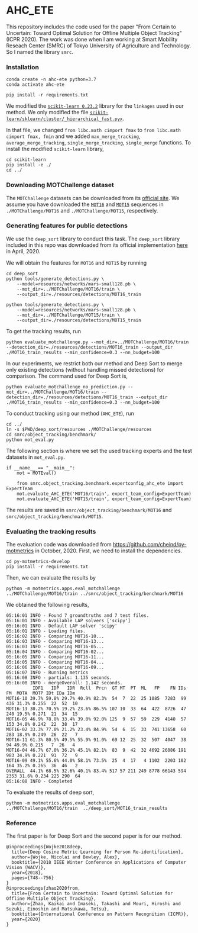 # AHC_ETE

This repository includes the code used for the paper "From Certain to Uncertain: Toward Optimal Solution for Offline Multiple Object Tracking" (ICPR 2020).
The work was done when I am working at Smart Mobility Reseach Center (SMRC) of Tokyo University of Agriculture and Technology.
So I named the library `smrc`.

### Installation

```
conda create -n ahc-ete python=3.7
conda activate ahc-ete

pip install -r requirements.txt

```

We modified the [`scikit-learn 0.23.2`](https://github.com/scikit-learn/scikit-learn) library for the `linkages`
used in our method.
We only modified the file [`scikit-learn/sklearn/cluster/_hierarchical_fast.pyx`](scikit-learn/sklearn/cluster/_hierarchical_fast.pyx).

In that file, we changed `from libc.math cimport fmax` to `from libc.math cimport fmax, fmin` and
we added `max_merge_tracking`, `average_merge_tracking`, 
`single_merge_tracking`, `single_merge` functions.
To install the modified `scikit-learn` library, 

```
cd scikit-learn
pip install -e ./
cd ../
```


### Downloading MOTChallenge dataset

The `MOTChallenge` datasets can be downloaded from its [official site](https://motchallenge.net/). We assume you
have downloaded the [`MOT16`](https://motchallenge.net/data/MOT16/) and 
[`MOT15`](https://motchallenge.net/data/2D_MOT_2015/) sequences in `./MOTChallenge/MOT16` and `./MOTChallenge/MOT15`, respectively. 

### Generating features for public detections

We use the `deep_sort` library to conduct this task.
The `deep_sort` library included in this repo was downloaded from its official implementation [here](https://github.com/nwojke/deep_sort) 
in April, 2020.

We will obtain the features for `MOT16` and `MOT15` by running 
```
cd deep_sort
python tools/generate_detections.py \
    --model=resources/networks/mars-small128.pb \
    --mot_dir=../MOTChallenge/MOT16/train \
    --output_dir=./resources/detections/MOT16_train

python tools/generate_detections.py \
    --model=resources/networks/mars-small128.pb \
    --mot_dir=../MOTChallenge/MOT15/train \
    --output_dir=./resources/detections/MOT15_train
```
To get the tracking results, run 
```
python evaluate_motchallenge.py --mot_dir=../MOTChallenge/MOT16/train --detection_dir=./resources/detections/MOT16_train --output_dir ./MOT16_train_results --min_confidence=0.3 --nn_budget=100
```

In our experiments, we restrict both our method and Deep Sort to merge only existing detections 
(without handling missed detections) for comparison. The command used for Deep Sort is,

```
python evaluate_motchallenge_no_prediction.py --mot_dir=../MOTChallenge/MOT16/train --detection_dir=./resources/detections/MOT16_train --output_dir ./MOT16_train_results --min_confidence=0.3 --nn_budget=100
```

To conduct tracking using  our method (`AHC_ETE`), run  

```
cd ../
ln -s $PWD/deep_sort/resources ./MOTChallenge/resources
cd smrc/object_tracking/benchmark/
python mot_eval.py
```

The following section is where we set the used tracking experts and the test datasets in `mot_eval.py`.
```
if __name__ == "__main__":
    mot = MOTEval()

    from smrc.object_tracking.benchmark.expertconfig_ahc_ete import ExpertTeam
    mot.evaluate_AHC_ETE('MOT16/train', expert_team_config=ExpertTeam)
    mot.evaluate_AHC_ETE('MOT15/train', expert_team_config=ExpertTeam)

```
The results are saved in `smrc/object_tracking/benchmark/MOT16` and `smrc/object_tracking/benchmark/MOT15`.

### Evaluating the tracking results

The evaluation code was downloaded from https://github.com/cheind/py-motmetrics in October, 2020.
First, we need to install the dependencies.
```
cd py-motmetrics-develop
pip install -r requirements.txt
```

Then, we can evaluate the results by
```
python -m motmetrics.apps.eval_motchallenge ../MOTChallenge/MOT16/train ../smrc/object_tracking/benchmark/MOT16
```
We obtained the following results,
```
05:16:01 INFO - Found 7 groundtruths and 7 test files.
05:16:01 INFO - Available LAP solvers ['scipy']
05:16:01 INFO - Default LAP solver 'scipy'
05:16:01 INFO - Loading files.
05:16:02 INFO - Comparing MOT16-10...
05:16:03 INFO - Comparing MOT16-13...
05:16:03 INFO - Comparing MOT16-05...
05:16:04 INFO - Comparing MOT16-02...
05:16:05 INFO - Comparing MOT16-11...
05:16:05 INFO - Comparing MOT16-04...
05:16:06 INFO - Comparing MOT16-09...
05:16:07 INFO - Running metrics
05:16:08 INFO - partials: 1.135 seconds.
05:16:08 INFO - mergeOverall: 1.142 seconds.
          IDF1   IDP   IDR  Rcll  Prcn  GT MT  PT  ML   FP    FN IDs    FM  MOTA  MOTP IDt IDa IDm
MOT16-10 39.7% 59.8% 29.7% 40.9% 82.3%  54  7  22  25 1085  7283  99   436 31.3% 0.255  22  52  10
MOT16-13 30.2% 70.5% 19.2% 23.6% 86.5% 107 10  33  64  422  8726  47   240 19.5% 0.271  21  34  15
MOT16-05 46.9% 78.8% 33.4% 39.0% 92.0% 125  9  57  59  229  4140  57   153 34.8% 0.242  22  38  17
MOT16-02 33.3% 77.0% 21.2% 23.4% 84.9%  54  6  15  33  741 13658  60   283 18.9% 0.249  26  22   7
MOT16-11 61.3% 80.5% 49.5% 55.9% 91.0%  69 12  25  32  507  4047  38    94 49.9% 0.215   7  26   4
MOT16-04 46.7% 67.0% 36.2% 45.1% 82.1%  83  9  42  32 4692 26086 191   983 34.9% 0.221  91  72   9
MOT16-09 49.1% 55.6% 44.0% 58.1% 73.5%  25  4  17   4 1102  2203 102   164 35.2% 0.265  36  46   2
OVERALL  44.1% 68.5% 32.6% 40.1% 83.4% 517 57 211 249 8778 66143 594  2353 31.6% 0.234 225 290  64
05:16:08 INFO - Completed
```

To evaluate the results of deep sort,
```
python -m motmetrics.apps.eval_motchallenge ../MOTChallenge/MOT16/train  ../deep_sort/MOT16_train_results
```

### Reference 
The first paper is for Deep Sort and the second paper is for our method.
```
@inproceedings{Wojke2018deep,
  title={Deep Cosine Metric Learning for Person Re-identification},
  author={Wojke, Nicolai and Bewley, Alex},
  booktitle={2018 IEEE Winter Conference on Applications of Computer Vision (WACV)},
  year={2018},
  pages={748--756}
}
@inproceedings{zhao2020from,
  title={From Certain to Uncertain: Toward Optimal Solution for Offline Multiple Object Tracking},
  author={Zhao, Kaikai and Imaseki, Takashi and Mouri, Hiroshi and Suzuki, Einoshin and Matsukawa, Tetsu},
  booktitle={International Conference on Pattern Recognition (ICPR)},
  year={2020}
}

```